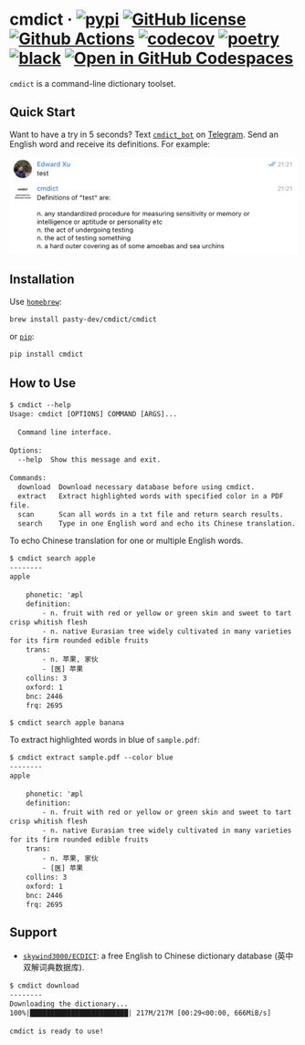 # cmdict &middot; [![pypi](https://badge.fury.io/py/cmdict.svg)](https://pypi.org/project/cmdict/) [![GitHub license](https://img.shields.io/badge/license-MIT-blue.svg)](https://github.com/zequnyu/cmdict/blob/master/LICENSE) [![Github Actions](https://github.com/zequnyu/cmdict/workflows/cmdict/badge.svg)](https://github.com/zequnyu/cmdict/actions) [![codecov](https://codecov.io/gh/zequnyu/cmdict/branch/master/graph/badge.svg)](https://codecov.io/gh/zequnyu/cmdict) [![poetry](https://img.shields.io/badge/PyPM-poetry-5975aa)](https://python-poetry.org) [![black](https://img.shields.io/badge/code%20style-black-000000.svg)](https://github.com/psf/black) [![Open in GitHub Codespaces](https://github.com/codespaces/badge.svg)](https://github.com/codespaces/new?hide_repo_select=true&ref=master&repo=266903250&machine=largePremiumLinux&location=WestEurope)

`cmdict` is a command-line dictionary toolset.

## Quick Start

Want to have a try in 5 seconds? Text [`cmdict_bot`](https://t.me/cmdict_bot) on [Telegram](https://telegram.org/). Send an English word and receive its definitions. For example:

<img width="600" src="img/light-demo.png">

## Installation

Use [`homebrew`](https://brew.sh/):

```sh
brew install pasty-dev/cmdict/cmdict
```

or [`pip`](https://pypi.org/project/cmdict/):

```sh
pip install cmdict
```

## How to Use

```console
$ cmdict --help
Usage: cmdict [OPTIONS] COMMAND [ARGS]...

  Command line interface.

Options:
  --help  Show this message and exit.

Commands:
  download  Download necessary database before using cmdict.
  extract   Extract highlighted words with specified color in a PDF file.
  scan      Scan all words in a txt file and return search results.
  search    Type in one English word and echo its Chinese translation.
```

To echo Chinese translation for one or multiple English words.

```console
$ cmdict search apple
--------
apple

    phonetic: 'æpl
    definition:
        - n. fruit with red or yellow or green skin and sweet to tart crisp whitish flesh
        - n. native Eurasian tree widely cultivated in many varieties for its firm rounded edible fruits
    trans:
        - n. 苹果, 家伙
        - [医] 苹果
    collins: 3
    oxford: 1
    bnc: 2446
    frq: 2695
```

```console
$ cmdict search apple banana
```

To extract highlighted words in blue of `sample.pdf`:

```console
$ cmdict extract sample.pdf --color blue
--------
apple

    phonetic: 'æpl
    definition:
        - n. fruit with red or yellow or green skin and sweet to tart crisp whitish flesh
        - n. native Eurasian tree widely cultivated in many varieties for its firm rounded edible fruits
    trans:
        - n. 苹果, 家伙
        - [医] 苹果
    collins: 3
    oxford: 1
    bnc: 2446
    frq: 2695
```

## Support

- [`skywind3000/ECDICT`](https://github.com/skywind3000/ECDICT/releases): a free English to Chinese dictionary database (英中双解词典数据库).

```console
$ cmdict download
--------
Downloading the dictionary...
100%|████████████████████████| 217M/217M [00:29<00:00, 666MiB/s]

cmdict is ready to use!
```

